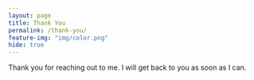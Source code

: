 ```yaml
---
layout: page
title: Thank You
permalink: /thank-you/
feature-img: "img/color.png"
hide: true
---
```


Thank you for reaching out to me.  I will get back to you as soon as I can.
